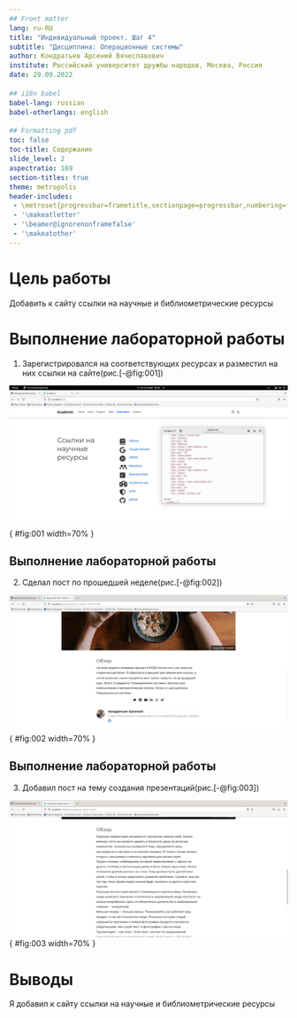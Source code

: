 ```yaml
---
## Front matter
lang: ru-RU
title: "Индивидуальный проект. Шаг 4"
subtitle: "Дисциплина: Операционные системы"
author: Кондратьев Арсений Вячеславович
institute: Российский университет дружбы народов, Москва, Россия
date: 29.09.2022

## i18n babel
babel-lang: russian
babel-otherlangs: english

## Formatting pdf
toc: false
toc-title: Содержание
slide_level: 2
aspectratio: 169
section-titles: true
theme: metropolis
header-includes:
 - \metroset{progressbar=frametitle,sectionpage=progressbar,numbering=fraction}
 - '\makeatletter'
 - '\beamer@ignorenonframefalse'
 - '\makeatother'
---
```



# Цель работы

Добавить к сайту ссылки на научные и библиометрические ресурсы

# Выполнение лабораторной работы

1.	Зарегистрировался на соответствующих ресурсах и разместил на них ссылки на сайте(рис.[-@fig:001])

![Рис. 1](image/1.png){ #fig:001 width=70% }
 
## Выполнение лабораторной работы

2. Сделал пост по прошедшей неделе(рис.[-@fig:002])

 ![Рис. 2](image/2.png){ #fig:002 width=70% }

## Выполнение лабораторной работы

3. Добавил пост на тему создания презентаций(рис.[-@fig:003])  

![Рис. 3](image/3.png){ #fig:003 width=70% }

# Выводы

Я добавил к сайту ссылки на научные и библиометрические ресурсы



